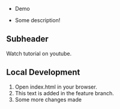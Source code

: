 - Demo

- Some description!

## Subheader

Watch tutorial on youtube.

## Local Development

1. Open index.html in your browser.
2. This text is added in the feature branch.
3. Some more changes made
